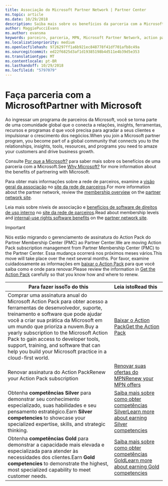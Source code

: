 ```yaml
---
title: Associação do Microsoft Partner Network | Partner Center
ms.topic: article
ms.date: 10/29/2018
description: Saiba mais sobre os benefícios da parceria com a Microsoft.
author: MaggiePucciEvans
ms.author: evansma
keywords: parceiro, parceria, MPN, Microsoft Partner Network, action pack, MAPS, assinatura do action pack, benefícios, benefícios do MPN, associação, silver, gold, competências
ms.localizationpriority: medium
ms.openlocfilehash: 9726297ff1a6b921ec848778f41df701afb8c49a
ms.sourcegitcommit: ed22f6825d3af1d19385198b4d511e4b39d5e353
ms.translationtype: MT
ms.contentlocale: pt-BR
ms.lasthandoff: 10/29/2018
ms.locfileid: "5797079"
---
```

# <a name="partner-with-microsoft"></a><span data-ttu-id="c1180-104">Faça parceria com a Microsoft</span><span class="sxs-lookup"><span data-stu-id="c1180-104">Partner with Microsoft</span></span>

<span data-ttu-id="c1180-105">Ao ingressar um programa de parceiros da Microsoft, você se torna parte de uma comunidade global que o conecta a relações, insights, ferramentas, recursos e programas d que você precisa para agradar a seus clientes e impulsionar o crescimento dos negócios.</span><span class="sxs-lookup"><span data-stu-id="c1180-105">When you join a Microsoft partner program, you become part of a global community that connects you to the relationships, insights, tools, resources, and programs you need to amaze your customers and drive business growth.</span></span> 

<span data-ttu-id="c1180-106">Consulte [Por que a Microsoft?](https://partner.microsoft.com/business-opportunities/why-microsoft) para saber mais sobre os benefícios de uma parceria com a Microsoft.</span><span class="sxs-lookup"><span data-stu-id="c1180-106">See [Why Microsoft?](https://partner.microsoft.com/business-opportunities/why-microsoft) for more information about the benefits of partnering with Microsoft.</span></span> 

<span data-ttu-id="c1180-107">Para obter mais informações sobre a rede de parceiros, examine a [visão geral da associação](https://partner.microsoft.com/membership) no [site da rede de parceiros](https://partner.microsoft.com).</span><span class="sxs-lookup"><span data-stu-id="c1180-107">For more information about the partner network, review the [membership overview](https://partner.microsoft.com/membership) on the [partner network site](https://partner.microsoft.com).</span></span> 

<span data-ttu-id="c1180-108">Leia mais sobre níveis de associação e [benefícios de software de direitos de uso interno](https://partner.microsoft.com/membership/internal-use-software) no [site da rede de parceiros](https://partner.microsoft.com).</span><span class="sxs-lookup"><span data-stu-id="c1180-108">Read about membership levels and [internal-use rights software benefits](https://partner.microsoft.com/membership/internal-use-software) on the [partner network site](https://partner.microsoft.com).</span></span> 

>[!IMPORTANT]
><span data-ttu-id="c1180-109">Nós estão migrando o gerenciamento de assinatura do Action Pack do Partner Membership Center (PMC) ao Partner Center.</span><span class="sxs-lookup"><span data-stu-id="c1180-109">We are moving Action Pack subscription management from Partner Membership Center (PMC) to the Partner Center.</span></span> <span data-ttu-id="c1180-110">Essa mudança ocorrerá nos próximos meses vários.</span><span class="sxs-lookup"><span data-stu-id="c1180-110">This move will take place over the next several months.</span></span> <span data-ttu-id="c1180-111">Por favor, examine cuidadosamente as informações em [baixar o Action Pack](mpn-get-action-pack.md) para que você saiba como e onde para renovar.</span><span class="sxs-lookup"><span data-stu-id="c1180-111">Please review the information in [Get the Action Pack](mpn-get-action-pack.md) carefully so that you know how and where to renew.</span></span>  

|**<span data-ttu-id="c1180-112">Para fazer isso</span><span class="sxs-lookup"><span data-stu-id="c1180-112">To do this</span></span>**   |**<span data-ttu-id="c1180-113">Leia isto</span><span class="sxs-lookup"><span data-stu-id="c1180-113">Read this</span></span>**   |
|-----------------|:---------------------------|
|<span data-ttu-id="c1180-114">Comprar uma assinatura anual do Microsoft Action Pack para obter acesso a ferramentas de desenvolvedor, suporte, treinamento e software que pode ajudar você a criar sua prática da Microsoft em um mundo que prioriza a nuvem.</span><span class="sxs-lookup"><span data-stu-id="c1180-114">Buy a yearly subscription to the Microsoft Action Pack to gain access to developer tools, support, training, and software that can help you build your Microsoft practice in a cloud-first world.</span></span> | [<span data-ttu-id="c1180-115">Baixar o Action Pack</span><span class="sxs-lookup"><span data-stu-id="c1180-115">Get the Action Pack</span></span>](mpn-get-action-pack.md)|
|<span data-ttu-id="c1180-116">Renovar assinatura do Action Pack</span><span class="sxs-lookup"><span data-stu-id="c1180-116">Renew your Action Pack subscription</span></span>   |[<span data-ttu-id="c1180-117">Renovar suas ofertas do MPN</span><span class="sxs-lookup"><span data-stu-id="c1180-117">Renew your MPN offers</span></span>](renew-mpn-offers.md)|
|<span data-ttu-id="c1180-118">Obtenha **competências Silver** para demonstrar seu conhecimento especializado, suas habilidades e seu pensamento estratégico.</span><span class="sxs-lookup"><span data-stu-id="c1180-118">Earn **Silver competencies** to showcase your specialized expertise, skills, and strategic thinking.</span></span>|[<span data-ttu-id="c1180-119">Saiba mais sobre como obter competências Silver</span><span class="sxs-lookup"><span data-stu-id="c1180-119">Learn more about earning Silver competencies</span></span>](https://partner.microsoft.com/membership/competencies)|
|<span data-ttu-id="c1180-120">Obtenha **competências Gold** para demonstrar a capacidade mais elevada e especializada para atender às necessidades dos clientes.</span><span class="sxs-lookup"><span data-stu-id="c1180-120">Earn **Gold competencies** to demonstrate the highest, most specialized capability to meet customer needs.</span></span> |[<span data-ttu-id="c1180-121">Saiba mais sobre como obter competências Gold</span><span class="sxs-lookup"><span data-stu-id="c1180-121">Learn more about earning Gold competencies</span></span>](https://partner.microsoft.com/membership/competencies)|




